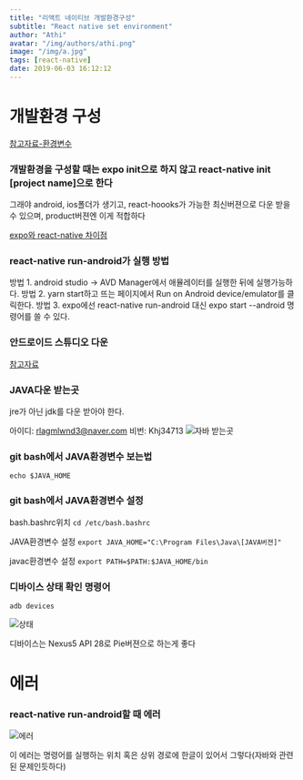 ```yaml
---
title: "리액트 네이티브 개발환경구성"
subtitle: "React native set environment"
author: "Athi"
avatar: "/img/authors/athi.png"
image: "/img/a.jpg"
tags: [react-native]
date: 2019-06-03 16:12:12
---
```

# 개발환경 구성

[참고자료-환경변수](https://stackoverflow.com/questions/45182717/java-home-is-set-to-an-invalid-directory?rq=1)

### 개발환경을 구성할 때는 expo init으로 하지 않고 react-native init [project name]으로 한다

그래야 android, ios폴더가 생기고, react-hoooks가 가능한 최신버젼으로 다운 받을 수 있으며, product버젼엔 이게 적합하다

[expo와 react-native 차이점](https://apiko.com/blog/expo-vs-vanilla-react-native/)

### react-native run-android가 실행 방법

방법 1. android studio -> AVD Manager에서 애뮬레이터를 실행한 뒤에 실행가능하다.
방법 2. yarn start하고 뜨는 페이지에서 Run on Android device/emulator를 클릭한다.
방법 3. expo에선 react-native run-android 대신 expo start --android 명령어를 쓸 수 있다.

### 안드로이드 스튜디오 다운

[참고자료](https://yuddomack.tistory.com/entry/1React-Native-%EC%84%A4%EC%B9%98%EC%99%80-%EC%8B%A4%ED%96%89hello-world)

### JAVA다운 받는곳

jre가 아닌 jdk를 다운 받아야 한다.

아이디: rlagmlwnd3@naver.com
비번: Khj34713
![자바 받는곳](https://i.imgur.com/UTlqurA.png)

### git bash에서 JAVA환경변수 보는법

`echo $JAVA_HOME`

### git bash에서 JAVA환경변수 설정

bash.bashrc위치
`cd /etc/bash.bashrc`

JAVA환경변수 설정
`export JAVA_HOME="C:\Program Files\Java\[JAVA버젼]"`

javac환경변수 설정
`export PATH=$PATH:$JAVA_HOME/bin`

### 디바이스 상태 확인 명령어

`adb devices`

![상태](https://i.imgur.com/5JdayWM.png)

디바이스는 Nexus5 API 28로 Pie버젼으로 하는게 좋다

# 에러

### react-native run-android할 때 에러

![에러](https://i.imgur.com/yov8l39.png)

이 에러는 명령어를 실행하는 위치 혹은 상위 경로에 한글이 있어서 그렇다(자바와 관련된 문제인듯하다)
